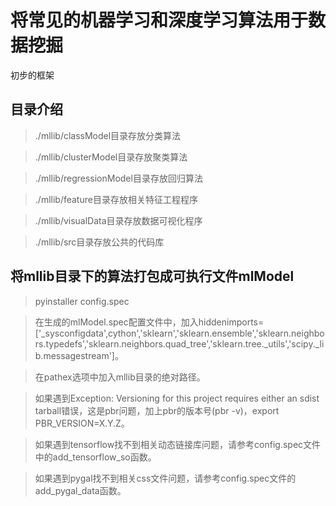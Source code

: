 # 将常见的机器学习和深度学习算法用于数据挖掘

初步的框架

## 目录介绍

> ./mllib/classModel目录存放分类算法

> ./mllib/clusterModel目录存放聚类算法

> ./mllib/regressionModel目录存放回归算法

> ./mllib/feature目录存放相关特征工程程序

> ./mllib/visualData目录存放数据可视化程序

> ./mllib/src目录存放公共的代码库

## 将mllib目录下的算法打包成可执行文件mlModel

> pyinstaller config.spec

> 在生成的mlModel.spec配置文件中，加入hiddenimports=['\_sysconfigdata',cython','sklearn','sklearn.ensemble','sklearn.neighbors.typedefs','sklearn.neighbors.quad\_tree','sklearn.tree.\_utils','scipy.\_lib.messagestream']。

> 在pathex选项中加入mllib目录的绝对路径。

> 如果遇到Exception: Versioning for this project requires either an sdist tarball错误，这是pbr问题，加上pbr的版本号(pbr -v)，export PBR\_VERSION=X.Y.Z。

> 如果遇到tensorflow找不到相关动态链接库问题，请参考config.spec文件中的add\_tensorflow\_so函数。

> 如果遇到pygal找不到相关css文件问题，请参考config.spec文件的add\_pygal\_data函数。

